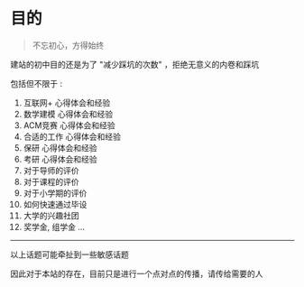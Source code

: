 # 目的
> 不忘初心，方得始终

建站的初中目的还是为了 "减少踩坑的次数" ，拒绝无意义的内卷和踩坑

包括但不限于 :

1. 互联网+  心得体会和经验
2. 数学建模  心得体会和经验
3. ACM竞赛 心得体会和经验
4. 合适的工作 心得体会和经验
5. 保研 心得体会和经验
6. 考研 心得体会和经验
7. 对于导师的评价
8. 对于课程的评价
9. 对于小学期的评价
10. 如何快速通过毕设
11. 大学的兴趣社团
12. 奖学金, 组学金 ... 
---
以上话题可能牵扯到一些敏感话题

因此对于本站的存在，目前只是进行一个点对点的传播，请传给需要的人